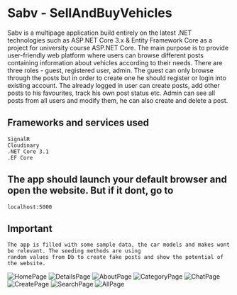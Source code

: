 # Sabv - SellAndBuyVehicles
Sabv is a multipage application build entirely on the latest .NET technologies such as ASP.NET Core 3.x & Entity Framework Core as a project for university 
course ASP.NET Core. The main purpose is to provide user-friendly web platform where users can browse different posts containing information about vehicles
according to their needs. 
There are three roles - guest, registered user, admin. The guest can only browse through the posts but in order to create one he 
should register or login into existing account. The already logged in user can create posts, add other posts to his favourites, track his own post status
etc. Admin can see all posts from all users and modify them, he can also create and delete a post.

## Frameworks and services used
```
SignalR
Cloudinary
.NET Core 3.1
.EF Core
```

## The app should launch your default browser and open the website. But if it dont, go to 
```
localhost:5000
```

## Important
```
The app is filled with some sample data, the car models and makes wont be relevant. The seeding methods are using
random values from Db to create fake posts and show the potential of the website.
```

![HomePage](https://user-images.githubusercontent.com/44707978/76702090-ac1bfc00-66cf-11ea-8f6e-2e640271462f.PNG)
![DetailsPage](https://user-images.githubusercontent.com/44707978/76702104-c5bd4380-66cf-11ea-8c3d-4774b8fb9061.PNG)
![AboutPage](https://user-images.githubusercontent.com/44707978/76702107-ce157e80-66cf-11ea-8ac9-8f04b281a858.PNG)
![CategoryPage](https://user-images.githubusercontent.com/44707978/76702109-d53c8c80-66cf-11ea-9857-ee1193eb4cae.PNG)
![ChatPage](https://user-images.githubusercontent.com/44707978/76702110-dc639a80-66cf-11ea-96bb-31e6c75f05ef.PNG)
![CreatePage](https://user-images.githubusercontent.com/44707978/76702113-e38aa880-66cf-11ea-9a68-5be8f4f5bd60.PNG)
![SearchPage](https://user-images.githubusercontent.com/44707978/76702123-fef5b380-66cf-11ea-9d18-e7bf901a07d9.PNG)
![AllPage](https://user-images.githubusercontent.com/44707978/76702127-07e68500-66d0-11ea-933a-29ba39954845.PNG)
